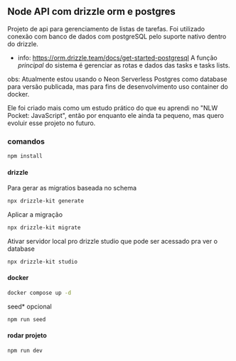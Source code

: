 ## Node API com drizzle orm e postgres

Projeto de api para gerenciamento de listas de tarefas.
Foi utilizado conexão com banco de dados com postgreSQL pelo suporte nativo dentro do drizzle.
 - info: https://orm.drizzle.team/docs/get-started-postgresql
A função *principal* do sistema é gerenciar as rotas e dados das tasks e tasks lists.

obs: Atualmente estou usando o Neon Serverless Postgres como database para versão publicada,
mas para fins de desenvolvimento uso container do docker.

Ele foi criado mais como um estudo prático do que eu aprendi no "NLW Pocket: JavaScript",
então por enquanto ele ainda ta pequeno, mas quero evoluir esse projeto no futuro.

### comandos
``` bash
npm install
```
#### drizzle
Para gerar as migratios baseada no schema
``` bash
npx drizzle-kit generate
```
Aplicar a migração
``` bash
npx drizzle-kit migrate
```
Ativar servidor local pro drizzle studio que pode ser acessado pra ver o database
``` bash
npx drizzle-kit studio
```
#### docker
``` bash
docker compose up -d
```

seed* opcional
``` bash
npm run seed
```
#### rodar projeto
``` bash
npm run dev
```
